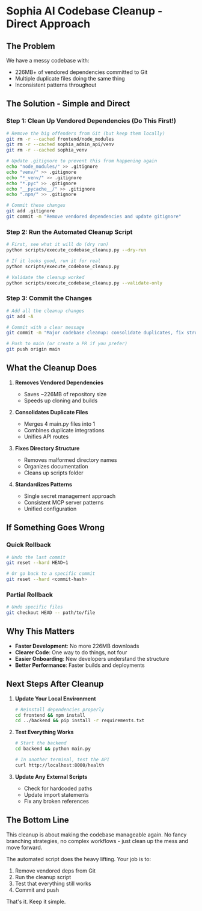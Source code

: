 # Sophia AI Codebase Cleanup - Direct Approach

## The Problem
We have a messy codebase with:
- 226MB+ of vendored dependencies committed to Git
- Multiple duplicate files doing the same thing
- Inconsistent patterns throughout

## The Solution - Simple and Direct

### Step 1: Clean Up Vendored Dependencies (Do This First!)
```bash
# Remove the big offenders from Git (but keep them locally)
git rm -r --cached frontend/node_modules
git rm -r --cached sophia_admin_api/venv
git rm -r --cached sophia_venv

# Update .gitignore to prevent this from happening again
echo "node_modules/" >> .gitignore
echo "venv/" >> .gitignore
echo "*_venv/" >> .gitignore
echo "*.pyc" >> .gitignore
echo "__pycache__/" >> .gitignore
echo ".npm/" >> .gitignore

# Commit these changes
git add .gitignore
git commit -m "Remove vendored dependencies and update gitignore"
```

### Step 2: Run the Automated Cleanup Script
```bash
# First, see what it will do (dry run)
python scripts/execute_codebase_cleanup.py --dry-run

# If it looks good, run it for real
python scripts/execute_codebase_cleanup.py

# Validate the cleanup worked
python scripts/execute_codebase_cleanup.py --validate-only
```

### Step 3: Commit the Changes
```bash
# Add all the cleanup changes
git add -A

# Commit with a clear message
git commit -m "Major codebase cleanup: consolidate duplicates, fix structure"

# Push to main (or create a PR if you prefer)
git push origin main
```

## What the Cleanup Does

1. **Removes Vendored Dependencies**
   - Saves ~226MB of repository size
   - Speeds up cloning and builds

2. **Consolidates Duplicate Files**
   - Merges 4 main.py files into 1
   - Combines duplicate integrations
   - Unifies API routes

3. **Fixes Directory Structure**
   - Removes malformed directory names
   - Organizes documentation
   - Cleans up scripts folder

4. **Standardizes Patterns**
   - Single secret management approach
   - Consistent MCP server patterns
   - Unified configuration

## If Something Goes Wrong

### Quick Rollback
```bash
# Undo the last commit
git reset --hard HEAD~1

# Or go back to a specific commit
git reset --hard <commit-hash>
```

### Partial Rollback
```bash
# Undo specific files
git checkout HEAD -- path/to/file
```

## Why This Matters

- **Faster Development**: No more 226MB downloads
- **Clearer Code**: One way to do things, not four
- **Easier Onboarding**: New developers understand the structure
- **Better Performance**: Faster builds and deployments

## Next Steps After Cleanup

1. **Update Your Local Environment**
   ```bash
   # Reinstall dependencies properly
   cd frontend && npm install
   cd ../backend && pip install -r requirements.txt
   ```

2. **Test Everything Works**
   ```bash
   # Start the backend
   cd backend && python main.py
   
   # In another terminal, test the API
   curl http://localhost:8000/health
   ```

3. **Update Any External Scripts**
   - Check for hardcoded paths
   - Update import statements
   - Fix any broken references

## The Bottom Line

This cleanup is about making the codebase manageable again. No fancy branching strategies, no complex workflows - just clean up the mess and move forward.

The automated script does the heavy lifting. Your job is to:
1. Remove vendored deps from Git
2. Run the cleanup script
3. Test that everything still works
4. Commit and push

That's it. Keep it simple.

